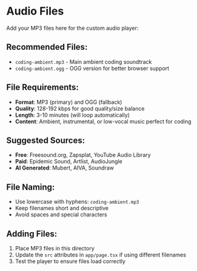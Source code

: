 # Audio Files

Add your MP3 files here for the custom audio player:

## Recommended Files:
- `coding-ambient.mp3` - Main ambient coding soundtrack
- `coding-ambient.ogg` - OGG version for better browser support

## File Requirements:
- **Format**: MP3 (primary) and OGG (fallback)
- **Quality**: 128-192 kbps for good quality/size balance
- **Length**: 3-10 minutes (will loop automatically)
- **Content**: Ambient, instrumental, or low-vocal music perfect for coding

## Suggested Sources:
- **Free**: Freesound.org, Zapsplat, YouTube Audio Library
- **Paid**: Epidemic Sound, Artlist, AudioJungle
- **AI Generated**: Mubert, AIVA, Soundraw

## File Naming:
- Use lowercase with hyphens: `coding-ambient.mp3`
- Keep filenames short and descriptive
- Avoid spaces and special characters

## Adding Files:
1. Place MP3 files in this directory
2. Update the `src` attributes in `app/page.tsx` if using different filenames
3. Test the player to ensure files load correctly



